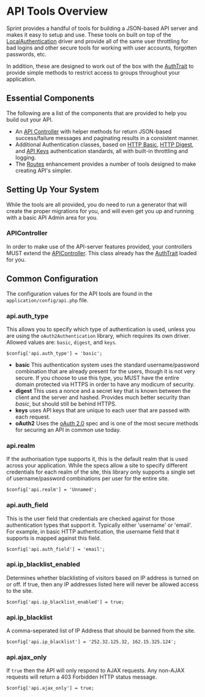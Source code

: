 # API Tools Overview
Sprint provides a handful of tools for building a JSON-based API server and makes it easy to setup and use. These tools on built on top of the [LocalAuthentication](security/authentication) driver and provide all of the same user throttling for bad logins and other secure tools for working with user accounts, forgotten passwords, etc. 

In addition, these are designed to work out of the box with the  [AuthTrait](security/auth_trait) to provide simple methods to restrict access to groups throughout your application.

## Essential Components
The following are a list of the components that are provided to help you build out your API. 

- An [API  Controller](api/controller) with helper methods for return JSON-based success/failure messages and paginating results in a consistent manner.
- Additional Authentication classes, based on [HTTP Basic](api/httpbasic), [HTTP Digest](api/httpdigest), and [API Keys](api/keys) authentication standards, all with built-in throttling and logging. 
- The [Routes](general/routes) enhancement provides a number of tools designed to make creating API's simpler.

## Setting Up Your System
While the tools are all provided, you do need to run a generator that will create the proper migrations for you, and will even get you up and running with a basic API Admin area for you. 

### APIController
In order to make use of the API-server features provided, your controllers MUST extend the [APIController](api/controller). This class already has the [AuthTrait](security/auth_trait) loaded for you.

## Common Configuration
The configuration values for the API tools are found in the `application/config/api.php` file.

### api.auth_type
This allows you to specify which type of authentication is used, unless you are using the `oAuth2Authentication` library, which requires its own driver. Allowed values are: `basic`, `digest`, and `keys`. 

	$config['api.auth_type'] = 'basic';

* __basic__ This authentication system uses the standard username/password combination that are already present for the users, though it is not very secure. If you choose to use this type, you MUST have the entire domain protected via HTTPS in order to have any modicum of security.
* __digest__ This uses a nonce and a secret key that is known between the client and the server and hashed. Provides much better security than _basic_, but should still be behind HTTPS. 
* __keys__ uses API keys that are unique to each user that are passed with each request.
* __oAuth2__ Uses the [oAuth 2.0](http://oauth.net/2/) spec and is one of the most secure methods for securing an API in common use today. 

### api.realm
If the authorisation type supports it, this is the default realm that is used across your application. While the specs allow a site to specify different credentials for each realm of the site, this library only supports a single set of username/password combinations per user for the entire site.

	$config['api.realm'] = 'Unnamed';

### api.auth_field
This is the user field that credentials are checked against for those authentication types that support it. Typically either 'username' or 'email'. For example, in basic HTTP authentication, the username field that it supports is mapped against this field.

	$config['api.auth_field'] = 'email';
	
### api.ip_blacklist_enabled
Determines whether blacklisting of visitors based on IP address is turned on or off. If true, then any IP addresses listed here will never be allowed access to the site.

	$config['api.ip_blacklist_enabled'] = true;

### api.ip_blacklist
A comma-seperated list of IP Address that should be banned from the site.

	$config['api.ip_blacklist'] = '252.32.125.32, 162.15.325.124';

### api.ajax_only
If `true` then the API will only respond to AJAX requests. Any non-AJAX requests will return a 403 Forbidden HTTP status message.

	$config['api.ajax_only'] = true;